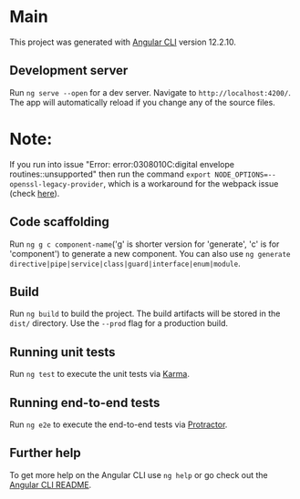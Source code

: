 # Main

This project was generated with [Angular CLI](https://github.com/angular/angular-cli) version 12.2.10.

## Development server

Run `ng serve --open` for a dev server. Navigate to `http://localhost:4200/`. The app will automatically reload if you change any of the source files.
# Note:
If you run into issue "Error: error:0308010C:digital envelope routines::unsupported" then run the command `export NODE_OPTIONS=--openssl-legacy-provider`, which is a workaround for the webpack issue (check [here](https://github.com/webpack/webpack/issues/14532)).

## Code scaffolding

Run `ng g c component-name`('g' is shorter version for 'generate', 'c' is for 'component') to generate a new component. You can also use `ng generate directive|pipe|service|class|guard|interface|enum|module`.

## Build

Run `ng build` to build the project. The build artifacts will be stored in the `dist/` directory. Use the `--prod` flag for a production build.

## Running unit tests

Run `ng test` to execute the unit tests via [Karma](https://karma-runner.github.io).

## Running end-to-end tests

Run `ng e2e` to execute the end-to-end tests via [Protractor](http://www.protractortest.org/).

## Further help

To get more help on the Angular CLI use `ng help` or go check out the [Angular CLI README](https://github.com/angular/angular-cli/blob/master/README.md).
